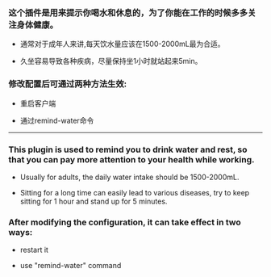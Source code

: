 ### 这个插件是用来提示你喝水和休息的，为了你能在工作的时候多多关注身体健康。

- 通常对于成年人来讲,每天饮水量应该在1500-2000mL最为合适。

- 久坐容易导致各种疾病，尽量保持坐1小时就站起来5min。

### 修改配置后可通过两种方法生效:

- 重启客户端

- 通过remind-water命令

----------------------------------------

### This plugin is used to remind you to drink water and rest, so that you can pay more attention to your health while working.

- Usually for adults, the daily water intake should be 1500-2000mL.

- Sitting for a long time can easily lead to various diseases, try to keep sitting for 1 hour and stand up for 5 minutes.

### After modifying the configuration, it can take effect in two ways:

- restart it

- use "remind-water" command